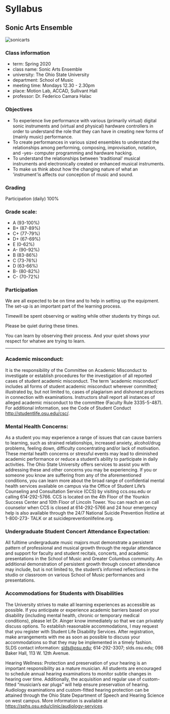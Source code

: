 # Syllabus

## Sonic Arts Ensemble

![sonicarts](https://github.com/fdch/sonicarts/master/2019-20/2-spring/img/sonic_arts_ensemble.jpg)

### Class information

* term: Spring 2020 
* class name: Sonic Arts Ensemble
* university: The Ohio State University 
* department: School of Music 
* meeting time: Mondays 12.30 - 2.30pm
* place: Motion Lab, ACCAD, Sullivant Hall
* professor: Dr. Federico Camara Halac

### Objectives

* To experience live performance with various (primarily virtual) digital sonic instruments and (virtual and physical) hardware controllers in order to understand the role that they can have in creating new forms of (mainly music) performance.
* To create performances in various sized ensembles to understand the relationships among performing, composing, improvisation, notation, and -yes- computer programming and hardware hacking.
* To understand the relationships between 'traditional' musical instruments and electronically created or enhanced musical instruments.
* To make us think about how the changing nature of what an 'instrument'is affects our conception of music and sound.

### Grading

Participation (daily) 100%

### Grade scale:

* A	(93-100%)
* B+	(87-89%)
* C+	(77-79%)
* D+	(67-69%)
* E	(0-62%)
* A-	(90-92%)
* B	(83-86%)
* C	(73-76%)
* D	(63-66%)
* B-	(80-82%)
* C-	(70-72%)

### Participation

We are all expected to be on time and to help in setting up the equipment. The set-up is an important part of the learning process.

Timewill be spent observing or waiting while other students try things out.

Please be quiet during these times.

You can learn by observing their process. And your quiet shows your respect for whatwe are trying to learn.

---

### Academic misconduct:

It is the responsibility of the Committee on Academic Misconduct to investigate or establish procedures for the investigation of all reported cases of student academic misconduct. The term 'academic misconduct' includes all forms of student academic misconduct wherever committed; illustrated by, but not limited to, cases of plagiarism and dishonest practices in connection with examinations. Instructors shall report all instances of alleged academic misconduct to the committee (Faculty Rule 3335-5-487). For additional information, see the Code of Student Conduct http://studentlife.osu.edu/csc/.

### Mental Health Concerns:

As a student you may experience a range of issues that can cause barriers to learning, such as strained relationships, increased anxiety, alcohol/drug problems, feeling down, difficulty concentrating and/or lack of motivation. These mental health concerns or stressful events may lead to diminished academic performance or reduce a student’s ability to participate in daily activities. The Ohio State University offers services to assist you with addressing these and other concerns you may be experiencing. If you or someone you know are suffering from any of the aforementioned conditions, you can learn more about the broad range of confidential mental health services available on campus via the Office of Student Life’s Counseling and Consultation Service (CCS) by visiting ccs.osu.edu or calling 614-292-5766. CCS is located on the 4th Floor of the Younkin Success Center and 10th Floor of Lincoln Tower. You can reach an on call counselor when CCS is closed at 614-292-5766 and 24 hour emergency help is also available through the 24/7 National Suicide Prevention Hotline at 1-800-273- TALK or at suicidepreventionlifeline.org.

### Undergraduate Student Concert Attendance Expectation:

All fulltime undergraduate music majors must demonstrate a persistent pattern of professional and musical growth through the regular attendance and support for faculty and student recitals, concerts, and academic presentations in the School of Music and Greater Columbus community. An additional demonstration of persistent growth through concert attendance may include, but is not limited to, the student’s informed reflections in the studio or classroom on various School of Music performances and presentations.

### Accommodations for Students with Disabilities

The University strives to make all learning experiences as accessible as possible. If you anticipate or experience academic barriers based on your disability (including mental health, chronic or temporary medical conditions), please let Dr. Ainger know immediately so that we can privately discuss options. To establish reasonable accommodations, I may request that you register with Student Life Disability Services. After registration, make arrangements with me as soon as possible to discuss your accommodations so that they may be implemented in a timely fashion. 
SLDS contact information: slds@osu.edu; 614-292-3307; slds.osu.edu; 098 Baker Hall, 113 W. 12th Avenue.

Hearing Wellness: Protection and preservation of your hearing is an important responsibility as a mature musician. All students are encouraged to schedule annual hearing examinations to monitor subtle changes in hearing over time. Additionally, the acquisition and regular use of custom-fitted “musician’s ear plugs” will help ensure preservation of hearing. Audiology examinations and custom-fitted hearing protection can be attained through the Ohio State Department of Speech and Hearing Science on west campus. More information is available at https://sphs.osu.edu/clinic/audiology-services.
